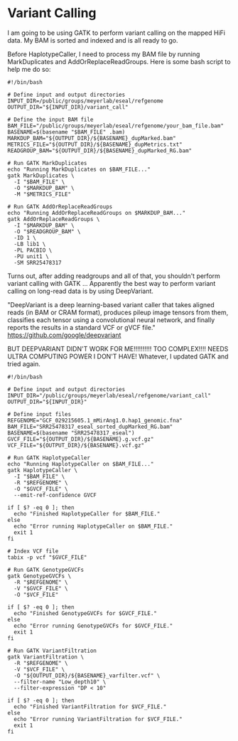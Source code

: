 # Variant Calling
I am going to be using GATK to perform variant calling on the mapped HiFi data. My BAM is sorted and indexed and is all ready to go. 

Before HaplotypeCaller, I need to process my BAM file by running MarkDuplicates and AddOrReplaceReadGroups. Here is some bash script to help me do so: 

```console
#!/bin/bash

# Define input and output directories
INPUT_DIR=/public/groups/meyerlab/eseal/refgenome 
OUTPUT_DIR="${INPUT_DIR}/variant_call"

# Define the input BAM file
BAM_FILE="/public/groups/meyerlab/eseal/refgenome/your_bam_file.bam"
BASENAME=$(basename "$BAM_FILE" .bam)
MARKDUP_BAM="${OUTPUT_DIR}/${BASENAME}_dupMarked.bam"
METRICS_FILE="${OUTPUT_DIR}/${BASENAME}_dupMetrics.txt"
READGROUP_BAM="${OUTPUT_DIR}/${BASENAME}_dupMarked_RG.bam"

# Run GATK MarkDuplicates
echo "Running MarkDuplicates on $BAM_FILE..."
gatk MarkDuplicates \
  -I "$BAM_FILE" \
  -O "$MARKDUP_BAM" \
  -M "$METRICS_FILE"

# Run GATK AddOrReplaceReadGroups
echo "Running AddOrReplaceReadGroups on $MARKDUP_BAM..."
gatk AddOrReplaceReadGroups \
  -I "$MARKDUP_BAM" \
  -O "$READGROUP_BAM" \
  -ID 1 \
  -LB lib1 \
  -PL PACBIO \
  -PU unit1 \
  -SM SRR25478317

```

Turns out, after adding readgroups and all of that, you shouldn't perform variant calling with GATK ... Apparently the best way to perform variant calling on long-read data is by using DeepVariant. 

"DeepVariant is a deep learning-based variant caller that takes aligned reads (in BAM or CRAM format), produces pileup image tensors from them, classifies each tensor using a convolutional neural network, and finally reports the results in a standard VCF or gVCF file." https://github.com/google/deepvariant

BUT DEEPVARIANT DIDN'T WORK FOR ME!!!!!!!!!! TOO COMPLEX!!!! NEEDS ULTRA COMPUTING POWER I DON'T HAVE! Whatever, I updated GATK and tried again. 

```console
#!/bin/bash

# Define input and output directories
INPUT_DIR="/public/groups/meyerlab/eseal/refgenome/variant_call"
OUTPUT_DIR="${INPUT_DIR}"

# Define input files
REFGENOME="GCF_029215605.1_mMirAng1.0.hap1_genomic.fna"
BAM_FILE="SRR25478317_eseal_sorted_dupMarked_RG.bam"
BASENAME=$(basename "SRR25478317_eseal")
GVCF_FILE="${OUTPUT_DIR}/${BASENAME}.g.vcf.gz"
VCF_FILE="${OUTPUT_DIR}/${BASENAME}.vcf.gz"

# Run GATK HaplotypeCaller
echo "Running HaplotypeCaller on $BAM_FILE..."
gatk HaplotypeCaller \
  -I "$BAM_FILE" \
  -R "$REFGENOME" \
  -O "$GVCF_FILE" \
  --emit-ref-confidence GVCF

if [ $? -eq 0 ]; then
  echo "Finished HaplotypeCaller for $BAM_FILE."
else
  echo "Error running HaplotypeCaller on $BAM_FILE."
  exit 1
fi

# Index VCF file
tabix -p vcf "$GVCF_FILE"

# Run GATK GenotypeGVCFs
gatk GenotypeGVCFs \
  -R "$REFGENOME" \
  -V "$GVCF_FILE" \
  -O "$VCF_FILE"

if [ $? -eq 0 ]; then
  echo "Finished GenotypeGVCFs for $GVCF_FILE."
else
  echo "Error running GenotypeGVCFs for $GVCF_FILE."
  exit 1
fi

# Run GATK VariantFiltration
gatk VariantFiltration \
  -R "$REFGENOME" \
  -V "$VCF_FILE" \
  -O "${OUTPUT_DIR}/${BASENAME}_varfilter.vcf" \
  --filter-name "Low_depth10" \
  --filter-expression "DP < 10"

if [ $? -eq 0 ]; then
  echo "Finished VariantFiltration for $VCF_FILE."
else
  echo "Error running VariantFiltration for $VCF_FILE."
  exit 1
fi
```
